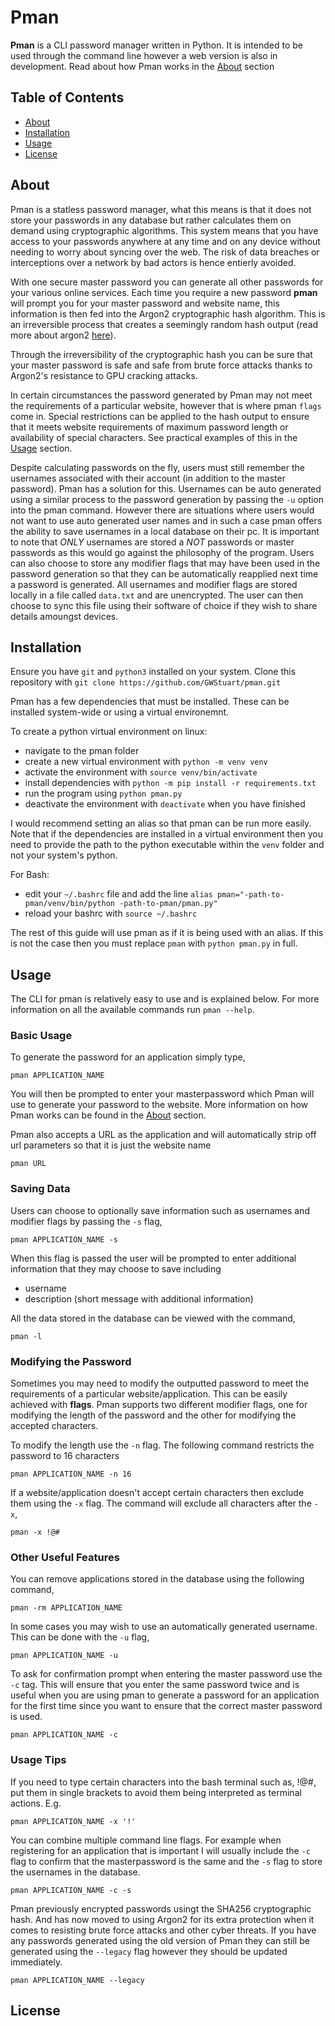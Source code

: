 # Pman

**Pman** is a CLI password manager written in Python. It is intended to be used through the command line however a web version is also in development.
Read about how Pman works in the [About](#about) section

## Table of Contents

- [About](#about)
- [Installation](#installation)
- [Usage](#usage)
- [License](#license)

## About

Pman is a statless password manager, what this means is that it does not store your passwords in any database but rather calculates them on demand using cryptographic algorithms. This system means that you have access to your passwords anywhere at any time and on any device without needing to worry about syncing over the web. The risk of data breaches or interceptions over a network by bad actors is hence entierly avoided. 

With one secure master password you can generate all other passwords for your various online services. Each time you require a new password **pman** will prompt you for your master password and website name, this information is then fed into the Argon2 cryptographic hash algorithm. This is an irreversible process that creates a seemingly random hash output (read more about argon2 [here](https://en.wikipedia.org/wiki/Argon2)).

Through the irreversibility of the cryptographic hash you can be sure that your master password is safe and safe from brute force attacks thanks to Argon2's resistance to GPU cracking attacks.

In certain circumstances the password generated by Pman may not meet the requirements of a particular website, however that is where pman `flags` come in. Special restrictions can be applied to the hash output to ensure that it meets website requirements of maximum password length or availability of special characters. See practical examples of this in the [Usage](#usage) section.

Despite calculating passwords on the fly, users must still remember the usernames associated with their account (in addition to the master password). Pman has a solution for this. Usernames can be auto generated using a similar process to the password generation by passing the `-u` option into the pman command. However there are situations where users would not want to use auto generated user names and in such a case pman offers the ability to save usernames in a local database on their pc. It is important to note that *ONLY* usernames are stored a *NOT* passwords or master passwords as this would go against the philosophy of the program. Users can also choose to store any modifier flags that may have been used in the password generation so that they can be automatically reapplied next time a password is generated. All usernames and modifier flags are stored locally in a file called `data.txt` and are unencrypted. The user can then choose to sync this file using their software of choice if they wish to share details amoungst devices.

## Installation
Ensure you have `git` and `python3` installed on your system.
Clone this repository with `git clone https://github.com/GWStuart/pman.git`

Pman has a few dependencies that must be installed.
These can be installed system-wide or using a virtual environemnt.

To create a python virtual environment on linux:
- navigate to the pman folder
- create a new virtual environment with `python -m venv venv`
- activate the environment with `source venv/bin/activate`
- install dependencies with `python -m pip install -r requirements.txt`
- run the program using `python pman.py`
- deactivate the environment with `deactivate` when you have finished

I would recommend setting an alias so that pman can be run more easily.
Note that if the dependencies are installed in a virtual environment then you need to provide the path to the python executable within the `venv` folder and not your system's python.

For Bash:
- edit your `~/.bashrc` file and add the line `alias pman="-path-to-pman/venv/bin/python -path-to-pman/pman.py"`
- reload your bashrc with `source ~/.bashrc`

The rest of this guide will use pman as if it is being used with an alias. If this is not the case then you must replace `pman` with `python pman.py` in full.

## Usage

The CLI for pman is relatively easy to use and is explained below. 
For more information on all the available commands run `pman --help`. 

### Basic Usage

To generate the password for an application simply type,
```
pman APPLICATION_NAME
```
You will then be prompted to enter your masterpassword which Pman will use to generate your password to the website. More information on how Pman works can be found in the [About](#about) section.

Pman also accepts a URL as the application and will automatically strip off url parameters so that it is just the website name
```
pman URL
```

### Saving Data

Users can choose to optionally save information such as usernames and modifier flags by passing the `-s` flag,
```
pman APPLICATION_NAME -s
```

When this flag is passed the user will be prompted to enter additional information that they may choose to save including
- username
- description (short message with additional information)

All the data stored in the database can be viewed with the command,
```
pman -l
```

### Modifying the Password

Sometimes you may need to modify the outputted password to meet the requirements of a particular website/application. This can be easily achieved with **flags**. Pman supports two different modifier flags, one for modifying the length of the password and the other for modifying the accepted characters.

To modify the length use the `-n` flag. The following command restricts the password to 16 characters
```
pman APPLICATION_NAME -n 16
```

If a website/application doesn't accept certain characters then exclude them using the `-x` flag. The command will exclude all characters after the `-x`,
```
pman -x !@#
```

### Other Useful Features
You can remove applications stored in the database using the following command,
```
pman -rm APPLICATION_NAME
```

In some cases you may wish to use an automatically generated username. This can be done with the `-u` flag,
```
pman APPLICATION_NAME -u
```

To ask for confirmation prompt when entering the master password use the `-c` tag. This will ensure that you enter the same password twice and is useful when you are using pman to generate a password for an application for the first time since you want to ensure that the correct master password is used.
```
pman APPLICATION_NAME -c
```

### Usage Tips
If you need to type certain characters into the bash terminal such as, !@#, put them in single brackets to avoid them being interpreted as terminal actions. E.g.
```
pman APPLICATION_NAME -x '!'
```

You can combine multiple command line flags. For example when registering for an application that is important I will usually include the `-c` flag to confirm that the masterpassword is the same and the `-s` flag to store the usernames in the database.
```
pman APPLICATION_NAME -c -s
```

Pman previously encrypted passwords usingt the SHA256 cryptographic hash. And has now moved to using Argon2 for its extra protection when it comes to resisting brute force attacks and other cyber threats. If you have any passwords generated using the old version of Pman they can still be generated using the `--legacy` flag however they should be updated immediately. 
```
pman APPLICATION_NAME --legacy
```

## License



